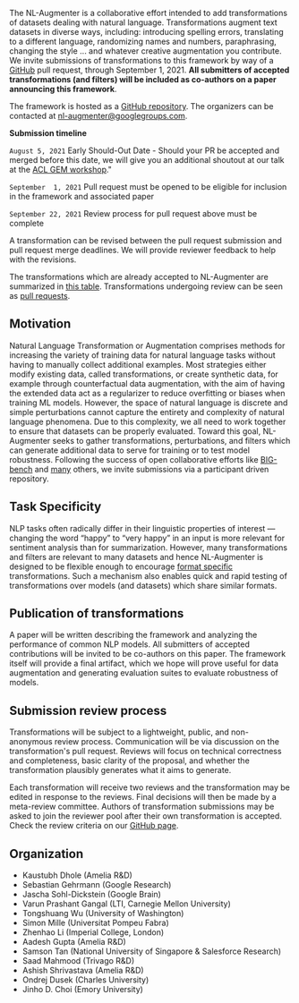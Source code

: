 The NL-Augmenter is a collaborative effort intended to add transformations of datasets dealing with natural language. Transformations augment text datasets in diverse ways, including: introducing spelling errors, translating to a different language, randomizing names and numbers, paraphrasing, changing the style ... and whatever creative augmentation you contribute. We invite submissions of transformations to this framework by way of a [GitHub](https://github.com/GEM-benchmark/NL-Augmenter) pull request, through September 1, 2021. **All submitters of accepted transformations (and filters) will be included as co-authors on a paper announcing this framework**.

The framework is hosted as a [GitHub repository](https://github.com/GEM-benchmark/NL-Augmenter). The organizers can be contacted at nl-augmenter@googlegroups.com.

**Submission timeline**

`August 5, 2021` Early Should-Out Date - Should your PR be accepted and merged before this date, we will give you an additional shoutout at our talk at the [ACL GEM workshop](https://gem-benchmark.com/workshop)."

`September  1, 2021` Pull request must be opened to be eligible for inclusion in the framework and associated paper

`September 22, 2021` Review process for pull request above must be complete

A transformation can be revised between the pull request submission and pull request merge deadlines. We will provide reviewer feedback to help with the revisions.

The transformations which are already accepted to NL-Augmenter are summarized in [this table](https://github.com/GEM-benchmark/NL-Augmenter/blob/main/transformations/README.md). Transformations undergoing review can be seen as [pull requests](https://github.com/GEM-benchmark/NL-Augmenter/pulls).

## Motivation
Natural Language Transformation or Augmentation comprises methods for increasing the variety of training data for natural language tasks without having to manually collect additional examples. Most strategies either modify existing data, called transformations, or create synthetic data, for example through counterfactual data augmentation, with the aim of having the extended data act as a regularizer to reduce overfitting or biases when training ML models. However, the space of natural language is discrete and simple perturbations cannot capture the entirety and complexity of natural language phenomena.
Due to this complexity, we all need to work together to ensure that datasets can be properly evaluated. Toward this goal, NL-Augmenter seeks to gather transformations, perturbations, and filters which can generate additional data to serve for training or to test model robustness. Following the success of open collaborative efforts like [BIG-bench](https://github.com/google/BIG-bench) and [many](https://arxiv.org/pdf/2010.02353.pdf) others, we invite submissions via a participant driven repository.

## Task Specificity
NLP tasks often radically differ in their linguistic properties of interest — changing the word “happy” to “very happy” in an input is more relevant for sentiment analysis than for summarization. However, many transformations and filters are relevant to many datasets and hence NL-Augmenter is designed to be flexible enough to encourage [format specific](https://github.com/GEM-benchmark/NL-Augmenter/blob/main/interfaces) transformations. Such a mechanism also enables quick and rapid testing of transformations over models (and datasets) which share similar formats. 

## Publication of transformations

A paper will be written describing the framework and analyzing the performance of common NLP models. All submitters of accepted contributions will be invited to be co-authors on this paper. The framework itself will provide a final artifact, which we hope will prove useful for data augmentation and generating evaluation suites to evaluate robustness of models. 

## Submission review process

Transformations will be subject to a lightweight, public, and non-anonymous review process. Communication will be via discussion on the transformation's pull request. Reviews will focus on technical correctness and completeness, basic clarity of the proposal, and whether the transformation plausibly generates what it aims to generate.

Each transformation will receive two reviews and the transformation may be edited in response to the reviews. Final decisions will then be made by a meta-review committee. Authors of transformation submissions may be asked to join the reviewer pool after their own transformation is accepted.
Check the review criteria on our [GitHub page](https://github.com/GEM-benchmark/NL-Augmenter/blob/main/docs/doc.md#review-criteria-for-submissions).

## Organization

- Kaustubh Dhole (Amelia R&D)
- Sebastian Gehrmann (Google Research)
- Jascha Sohl-Dickstein (Google Brain)
- Varun Prashant Gangal (LTI, Carnegie Mellon University)
- Tongshuang Wu (University of Washington)
- Simon Mille (Universitat Pompeu Fabra) 
- Zhenhao Li (Imperial College, London)
- Aadesh Gupta (Amelia R&D)
- Samson Tan (National University of Singapore & Salesforce Research)
- Saad Mahmood (Trivago R&D)
- Ashish Shrivastava (Amelia R&D)
- Ondrej Dusek (Charles University)
- Jinho D. Choi (Emory University)

